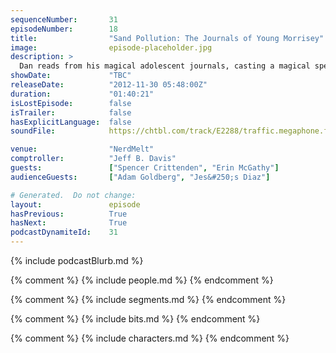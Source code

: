 ```yaml
---
sequenceNumber:       31
episodeNumber:        18
title:                "Sand Pollution: The Journals of Young Morrisey"
image:                episode-placeholder.jpg
description: >
  Dan reads from his magical adolescent journals, casting a magical spell of adolescent depression over the entire audience and the dungeons and dragons session. So he brings up a depressed Harmenian and attempts to cure him. But by then he's pretty dr...
showDate:             "TBC"
releaseDate:          "2012-11-30 05:48:00Z"
duration:             "01:40:21"
isLostEpisode:        false
isTrailer:            false
hasExplicitLanguage:  false
soundFile:            https://chtbl.com/track/E2288/traffic.megaphone.fm/STA4402179215.mp3?updated=1555703184

venue:                "NerdMelt"
comptroller:          "Jeff B. Davis"
guests:               ["Spencer Crittenden", "Erin McGathy"]
audienceGuests:       ["Adam Goldberg", "Jes&#250;s Diaz"]

# Generated.  Do not change:
layout:               episode
hasPrevious:          True
hasNext:              True
podcastDynamiteId:    31
---
```


{% include podcastBlurb.md %}

{% comment %}
{% include people.md %}
{% endcomment %}

{% comment %}
{% include segments.md %}
{% endcomment %}

{% comment %}
{% include bits.md %}
{% endcomment %}

{% comment %}
{% include characters.md %}
{% endcomment %}
